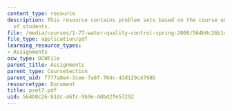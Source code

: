 ```yaml
---
content_type: resource
description: This resource contains problem sets based on the course understanding
  of students.
file: /media/courses/1-77-water-quality-control-spring-2006/564b0c26b1dca6fc9b9eddbd2fe57292_pset7.pdf
file_type: application/pdf
learning_resource_types:
- Assignments
ocw_type: OCWFile
parent_title: Assignments
parent_type: CourseSection
parent_uid: f777a8e4-3cee-7a8f-704c-43d129c4798b
resourcetype: Document
title: pset7.pdf
uid: 564b0c26-b1dc-a6fc-9b9e-ddbd2fe57292
---
```


